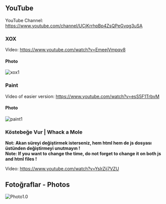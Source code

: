 ## YouTube

YouTube Channel: https://www.youtube.com/channel/UCjKrrhpBp4ZsQPeGvqg3uSA

### XOX 
Video: https://www.youtube.com/watch?v=EmeejVmpqv8
#### Photo
![xox1](https://i.ibb.co/cv67RCT/321412.png)

### Paint 
Video of easier version: https://www.youtube.com/watch?v=esS5F1TrbvM
#### Photo
![paint1](https://i.ibb.co/bgqWvCm/789.png)

### Köstebeğe Vur |  Whack a Mole

**Not: Akan süreyi değiştirmek isterseniz, hem html hem de js dosyası üstünden değiştirmeyi unutmayın !** <br/>
**Note: If you want to change the time, do not forget to change it on both js and html files !**

Video: https://www.youtube.com/watch?v=YslrZij7VZU

## Fotoğraflar - Photos

![Photo1.0](https://i.ibb.co/cb9xCjQ/qweqweqwe.png) <br />
